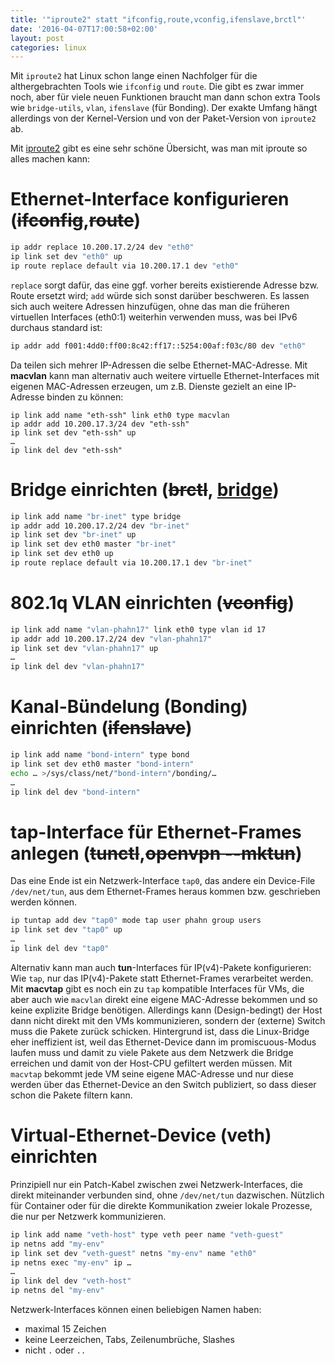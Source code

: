 ```yaml
---
title: '"iproute2" statt "ifconfig,route,vconfig,ifenslave,brctl"'
date: '2016-04-07T17:00:58+02:00'
layout: post
categories: linux
---
```


Mit `iproute2` hat Linux schon lange einen Nachfolger für die althergebrachten Tools wie `ifconfig` und `route`. Die gibt es zwar immer noch, aber für viele neuen Funktionen braucht man dann schon extra Tools wie `bridge-utils`, `vlan`, `ifenslave` (für Bonding). Der exakte Umfang hängt allerdings von der Kernel-Version und von der Paket-Version von `iproute2` ab.

Mit [iproute2](http://baturin.org/docs/iproute2/) gibt es eine sehr schöne Übersicht, was man mit iproute so alles machen kann:

# **Ethernet-Interface** konfigurieren (<del>ifconfig</del>,<del>route</del>)

```bash
ip addr replace 10.200.17.2/24 dev "eth0"
ip link set dev "eth0" up
ip route replace default via 10.200.17.1 dev "eth0"
```
`replace` sorgt dafür, das eine ggf. vorher bereits existierende Adresse bzw. Route ersetzt wird; `add` würde sich sonst darüber beschweren.
Es lassen sich auch weitere Adressen hinzufügen, ohne das man die früheren virtuellen Interfaces (eth0:1) weiterhin verwenden muss, was bei IPv6 durchaus standard ist:
```bash
ip addr add f001:4dd0:ff00:8c42:ff17::5254:00af:f03c/80 dev "eth0"
```
Da teilen sich mehrer IP-Adressen die selbe Ethernet-MAC-Adresse.
Mit **macvlan** kann man alternativ auch weitere virtuelle Ethernet-Interfaces mit eigenen MAC-Adressen erzeugen, um z.B. Dienste gezielt an eine IP-Adresse binden zu können:
```
ip link add name "eth-ssh" link eth0 type macvlan
ip addr add 10.200.17.3/24 dev "eth-ssh"
ip link set dev "eth-ssh" up
…
ip link del dev "eth-ssh"
```

# **Bridge** einrichten (<del>brctl</del>, <ins>bridge</ins>)
```bash
ip link add name "br-inet" type bridge
ip addr add 10.200.17.2/24 dev "br-inet"
ip link set dev "br-inet" up
ip link set dev eth0 master "br-inet"
ip link set dev eth0 up
ip route replace default via 10.200.17.1 dev "br-inet"
```

# **802.1q VLAN** einrichten (<del>vconfig</del>)
```bash
ip link add name "vlan-phahn17" link eth0 type vlan id 17
ip addr add 10.200.17.2/24 dev "vlan-phahn17"
ip link set dev "vlan-phahn17" up
…
ip link del dev "vlan-phahn17"
```

# **Kanal-Bündelung** (Bonding) einrichten (<del>ifenslave</del>)
```bash
ip link add name "bond-intern" type bond
ip link set dev eth0 master "bond-intern"
echo … >/sys/class/net/"bond-intern"/bonding/…
…
ip link del dev "bond-intern"
```

# **tap**-Interface für Ethernet-Frames anlegen (<del>tunctl</del>,<del>openvpn --mktun</del>)

Das eine Ende ist ein Netzwerk-Interface `tap0`, das andere ein Device-File `/dev/net/tun`, aus dem Ethernet-Frames heraus kommen bzw. geschrieben werden können.
```bash
ip tuntap add dev "tap0" mode tap user phahn group users
ip link set dev "tap0" up
…
ip link del dev "tap0"
```
Alternativ kann man auch **tun**-Interfaces für IP(v4)-Pakete konfigurieren: Wie `tap`, nur das IP(v4)-Pakete statt Ethernet-Frames verarbeitet werden.
Mit **macvtap** gibt es noch ein zu `tap` kompatible Interfaces für VMs, die aber auch wie `macvlan` direkt eine eigene MAC-Adresse bekommen und so keine explizite Bridge benötigen.
Allerdings kann (Design-bedingt) der Host dann nicht direkt mit den VMs kommunizieren, sondern der (externe) Switch muss die Pakete zurück schicken.
Hintergrund ist, dass die Linux-Bridge eher ineffizient ist, weil das Ethernet-Device dann im promiscuous-Modus laufen muss und damit zu viele Pakete aus dem Netzwerk die Bridge erreichen und damit von der Host-CPU gefiltert werden müssen.
Mit `macvtap` bekommt jede VM seine eigene MAC-Adresse und nur diese werden über das Ethernet-Device an den Switch publiziert, so dass dieser schon die Pakete filtern kann.

# **Virtual-Ethernet-Device** (veth) einrichten

Prinzipiell nur ein Patch-Kabel zwischen zwei Netzwerk-Interfaces, die direkt miteinander verbunden sind, ohne `/dev/net/tun` dazwischen.
Nützlich für Container oder für die direkte Kommunikation zweier lokale Prozesse, die nur per Netzwerk kommunizieren.
```bash
ip link add name "veth-host" type veth peer name "veth-guest"
ip netns add "my-env"
ip link set dev "veth-guest" netns "my-env" name "eth0"
ip netns exec "my-env" ip …
…
ip link del dev "veth-host"
ip netns del "my-env"
```

Netzwerk-Interfaces können einen beliebigen Namen haben:

- maximal 15 Zeichen
- keine Leerzeichen, Tabs, Zeilenumbrüche, Slashes
- nicht `.` oder `..`
